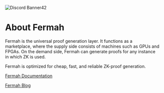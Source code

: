 ![Discord Banner42](https://github.com/user-attachments/assets/27e04164-61fe-4db4-85be-1fb6adda0ef4)

# About Fermah

Fermah is the universal proof generation layer. It functions as a marketplace, where the supply side consists of machines such as GPUs and FPGAs. On the demand side, Fermah can generate proofs for any instance in which ZK is used.

Fermah is optimized for cheap, fast, and reliable ZK-proof generation.

[Fermah Documentation](https://www.fermah.xyz/blog)

[Fermah Blog](https://www.fermah.xyz/blog)
